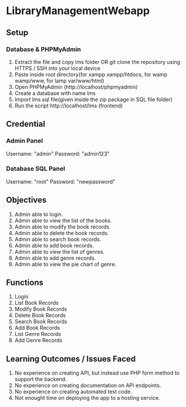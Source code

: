 # LibraryManagementWebapp

## Setup
### Database & PHPMyAdmin
1. Extract the file and copy lms folder OR git clone the repository using HTTPS / SSH into your local device
2. Paste inside root directory(for xampp xampp/htdocs, for wamp wamp/www, for lamp var/www/html)
3. Open PHPMyAdmin (http://localhost/phpmyadmin)
4. Create a database with name lms
5. Import lms.sql file(given inside the zip package in SQL file folder)
6. Run the script http://localhost/lms (frontend)

## Credential
### Admin Panel
Username: "admin"
Password: "admin123"

### Database SQL Panel
Username: "root"
Password: "newpassword"

## Objectives
1. Admin able to login.
2. Admin able to view the list of the books.
3. Admin able to modify the book records.
4. Admin able to delete the book records.
5. Admin able to search book records.
6. Admin able to add book records.
7. Admin able to view the list of genres.
8. Admin able to add genre records.
9. Admin able to view the pie chart of genre.

## Functions
1. Login
2. List Book Records
3. Modify Book Records
4. Delete Book Records
5. Search Book Records
6. Add Book Records
7. List Genre Records
8. Add Genre Records

## Learning Outcomes / Issues Faced
1. No experience on creating API, but instead use PHP form method to support the backend.
2. No experience on creating documentation on API endpoints.
3. No experience on creating automated test code.
4. Not enought time on deploying the app to a hosting service.


